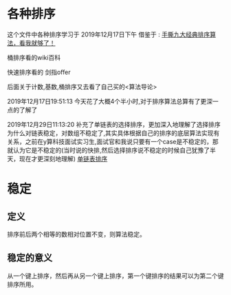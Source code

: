 # 各种排序
这个文件中各种排序学习于 2019年12月17日下午
借鉴于 : [手撕九大经典排序算法，看我就够了！](https://zhuanlan.zhihu.com/p/52884590)

桶排序看的wiki百科

快速排序看的 剑指offer

后面关于计数,基数,桶排序又去看了自己买的<算法导论>

2019年12月17日19:51:13 今天花了大概4个半小时,对于排序算法总算有了更深一点的了解了

2019年12月29日11:13:20
补充了单链表的选择排序，更加深入地理解了选择排序为什么对链表稳定，对数组不稳定了,其实具体根据自己的排序的底层算法实现有关系，之前在y算科技面试实习生,面试官和我说只要有一个case是不稳定的，那就认为它是不稳定的(当时说的快排,然后选择排序说不稳定的时候自己犹豫了半天，现在才更深刻地理解)
[单链表排序](https://github.com/wolfdan666/WolfEat3moreMeatEveryday/blob/master/%E5%89%91%E6%8C%87offer/%E5%90%84%E7%A7%8D%E6%8E%92%E5%BA%8F/%E5%8D%95%E9%93%BE%E8%A1%A8%E9%80%89%E6%8B%A9%E6%8E%92%E5%BA%8F.cpp)

# 稳定
## 定义
排序前后两个相等的数相对位置不变，则算法稳定。

## 稳定的意义
从一个键上排序，然后再从另一个键上排序，第一个键排序的结果可以为第二个键排序所用。
